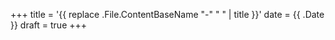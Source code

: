 +++
title = '{{ replace .File.ContentBaseName "-" " " | title }}'
date = {{ .Date }}
draft = true
+++

<link rel="stylesheet" href="/css/style.css">